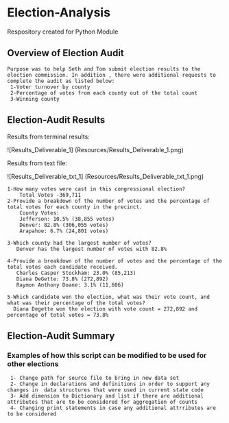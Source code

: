 # Election-Analysis
Respository created for Python Module

## Overview of Election Audit
    Purpose was to help Seth and Tom submit election results to the election commission. In addition , there were additional requests to complete the audit as listed below:
     1-Voter turnover by county
     2-Percentage of votes from each county out of the total count
     3-Winning county

## Election-Audit Results

Results from terminal results:
     
   ![Results_Deliverable_1] (Resources/Results_Deliverable_1.png)

   

Results from text file:
   
   ![Results_Deliverable_txt_1] (Resources/Results_Deliverable_txt_1.png)
      
   
    1-How many votes were cast in this congressional election?
        Total Votes -369,711
    2-Provide a breakdown of the number of votes and the percentage of total votes for each county in the precinct.
        County Votes:
        Jefferson: 10.5% (38,855 votes)
        Denver: 82.8% (306,055 votes)
        Arapahoe: 6.7% (24,801 votes) 

    3-Which county had the largest number of votes?
       Denver has the largest number of votes with 82.8%

    4-Provide a breakdown of the number of votes and the percentage of the total votes each candidate received.
       Charles Casper Stockham: 23.0% (85,213)
       Diana DeGette: 73.8% (272,892)
       Raymon Anthony Doane: 3.1% (11,606)  
       
    5-Which candidate won the election, what was their vote count, and what was their percentage of the total votes? 
      Diana Degette won the election with vote count = 272,892 and percentage of total votes = 73.8%

## Election-Audit Summary

 ### Examples of how this script can be modified to be used for other elections

     1- Change path for source file to bring in new data set
     2- Change in declarations and definitions in order to support any changes in  data structures that were used in current state code
     3- Add dimension to Dictionary and list if there are additional attributes that are to be considered for aggregation of counts
     4- Changing print statements in case any additional attrributes are to be considered
 
